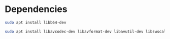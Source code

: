 # Dependencies

```bash
sudo apt install libb64-dev

sudo apt install libavcodec-dev libavformat-dev libavutil-dev libswscale-dev
```